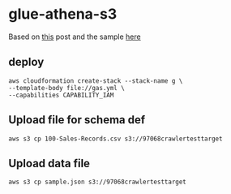 # glue-athena-s3

Based on [this](https://aws.amazon.com/blogs/big-data/build-a-data-lake-foundation-with-aws-glue-and-amazon-s3/) post and the sample [here](https://docs.aws.amazon.com/AWSCloudFormation/latest/UserGuide/aws-resource-glue-crawler.html)

## deploy

```console
aws cloudformation create-stack --stack-name g \
--template-body file://gas.yml \
--capabilities CAPABILITY_IAM
```

## Upload file for schema def

```console
aws s3 cp 100-Sales-Records.csv s3://97068crawlertesttarget
```

## Upload data file

```console
aws s3 cp sample.json s3://97068crawlertesttarget
```

